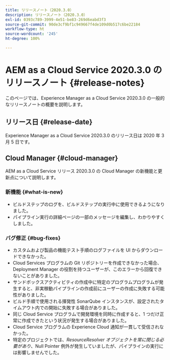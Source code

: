 ```yaml
---
title: リリースノート（2020.3.0）
description: リリースノート（2020.3.0）
exl-id: 0393c789-3999-4e51-be83-269d6eabd3f3
source-git-commit: 90de3cf9bf1c949667f4de109d0b517c6be22184
workflow-type: ht
source-wordcount: '245'
ht-degree: 100%

---
```


# AEM as a Cloud Service 2020.3.0 のリリースノート {#release-notes}

このページでは、Experience Manager as a Cloud Service 2020.3.0 の一般的なリリースノートの概要を説明します。

## リリース日 {#release-date}

Experience Manager as a Cloud Service 2020.3.0 のリリース日は 2020 年 3 月 5 日です。

## Cloud Manager {#cloud-manager}

AEM as a Cloud Service リリース 2020.3.0 の Cloud Manager の新機能と更新点について説明します。

### 新機能 {#what-is-new}

* ビルドステップのログを、ビルドステップの実行中に使用できるようになりました。
* パイプライン実行の詳細ページの一部のメッセージを編集し、わかりやすくしました。

### バグ修正 {#bug-fixes}

* カスタムおよび製品の機能テスト手順のログファイルを UI からダウンロードできなかった。
* Cloud Services プログラムの Git リポジトリーを作成できなかった場合、Deployment Manager の役割を持つユーザーが、このエラーから回復できないことがありました。
* サンドボックスアクティビティの作成中に特定のプログラムプログラムが発生すると、非実稼動パイプラインの作成前にユーザーの作成に失敗する可能性がありました。
* ビルド手順で使用される揮発性 SonarQube インスタンスが、設定されたタイムアウト内での開始に失敗する場合がありました。
* 同じ Cloud Service プログラムで開発環境を同時に作成すると、1 つだけ正常に作成できたという状況が発生する場合がありました。
* Cloud Service プログラムの Experience Cloud 通知が一貫して受信されなかった。
* 特定のプロジェクトでは、*ResourceResolver オブジェクトを常に閉じる必要があり*、Null Pointer 例外が発生していましたが、パイプラインの実行には影響しませんでした。
